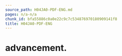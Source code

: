 ```yaml
---
source_path: H04JA0-PDF-ENG.md
pages: n/a-n/a
chunk_id: bfa55886c0a0e22c9c7c534876970180909141f8
title: H04JA0-PDF-ENG
---
```

# advancement.
